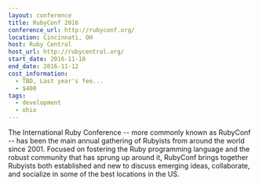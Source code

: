 ```yaml
---
layout: conference
title: RubyConf 2016
conference_url: http://rubyconf.org/
location: Cincinnati, OH
host: Ruby Central
host_url: http://rubycentral.org/
start_date: 2016-11-10
end_date: 2016-11-12
cost_information:
  - TBD, Last year's fee...
  - $400
tags:
  - development
  - ohio
---
```


The International Ruby Conference -- more commonly known as RubyConf -- has been the main annual gathering of Rubyists from around the world since 2001. Focused on fostering the Ruby programming language and the robust community that has sprung up around it, RubyConf brings together Rubyists both established and new to discuss emerging ideas, collaborate, and socialize in some of the best locations in the US.
